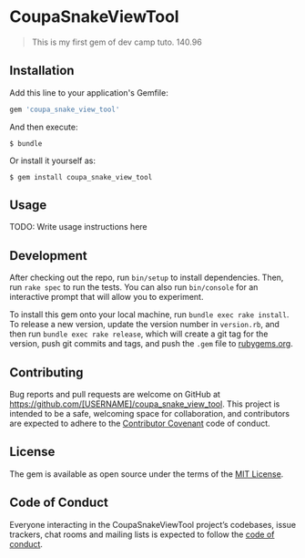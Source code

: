 # CoupaSnakeViewTool

> This is my first gem of dev camp tuto.
> 140.96

## Installation

Add this line to your application's Gemfile:

```ruby
gem 'coupa_snake_view_tool'
```

And then execute:

    $ bundle

Or install it yourself as:

    $ gem install coupa_snake_view_tool

## Usage

TODO: Write usage instructions here

## Development

After checking out the repo, run `bin/setup` to install dependencies. Then, run `rake spec` to run the tests. You can also run `bin/console` for an interactive prompt that will allow you to experiment.

To install this gem onto your local machine, run `bundle exec rake install`. To release a new version, update the version number in `version.rb`, and then run `bundle exec rake release`, which will create a git tag for the version, push git commits and tags, and push the `.gem` file to [rubygems.org](https://rubygems.org).

## Contributing

Bug reports and pull requests are welcome on GitHub at https://github.com/[USERNAME]/coupa_snake_view_tool. This project is intended to be a safe, welcoming space for collaboration, and contributors are expected to adhere to the [Contributor Covenant](http://contributor-covenant.org) code of conduct.

## License

The gem is available as open source under the terms of the [MIT License](https://opensource.org/licenses/MIT).

## Code of Conduct

Everyone interacting in the CoupaSnakeViewTool project’s codebases, issue trackers, chat rooms and mailing lists is expected to follow the [code of conduct](https://github.com/[USERNAME]/coupa_snake_view_tool/blob/master/CODE_OF_CONDUCT.md).
